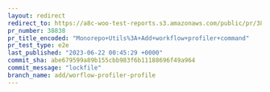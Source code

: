 ```yaml
---
layout: redirect
redirect_to: https://a8c-woo-test-reports.s3.amazonaws.com/public/pr/38838/e2e/index.html
pr_number: 38838
pr_title_encoded: "Monorepo+Utils%3A+Add+workflow+profiler+command"
pr_test_type: e2e
last_published: "2023-06-22 00:45:29 +0000"
commit_sha: abe679599a89b155cbb983f6b11188696f49a964
commit_message: "lockfile"
branch_name: add/worflow-profiler-profile
---
```

